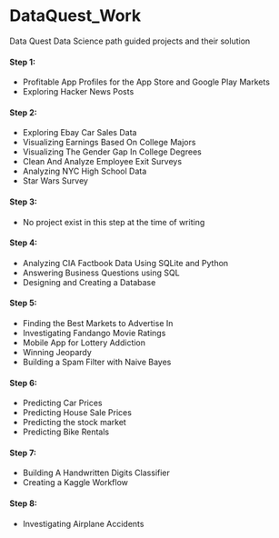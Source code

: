# DataQuest_Work
Data Quest Data Science path guided projects and their solution

#### Step 1:
 * Profitable App Profiles for the App Store and Google Play Markets
 * Exploring Hacker News Posts

#### Step 2:
 * Exploring Ebay Car Sales Data
 * Visualizing Earnings Based On College Majors
 * Visualizing The Gender Gap In College Degrees
 * Clean And Analyze Employee Exit Surveys 
 * Analyzing NYC High School Data
 * Star Wars Survey

#### Step 3:
 * No project exist in this step at the time of writing

#### Step 4:
 * Analyzing CIA Factbook Data Using SQLite and Python
 * Answering Business Questions using SQL
 * Designing and Creating a Database

 #### Step 5:
 * Finding the Best Markets to Advertise In
 * Investigating Fandango Movie Ratings
 * Mobile App for Lottery Addiction
 * Winning Jeopardy
 * Building a Spam Filter with Naive Bayes
 
 #### Step 6:
 * Predicting Car Prices
 * Predicting House Sale Prices
 * Predicting the stock market
 * Predicting Bike Rentals

 #### Step 7:
 * Building A Handwritten Digits Classifier
 * Creating a Kaggle Workflow

 #### Step 8:
 * Investigating Airplane Accidents
